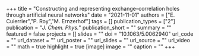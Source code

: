 +++
title = "Constructing and representing exchange–correlation holes through artificial neural networks"
date = "2021-11-01"
authors = ["E. Cuierrier","P. Roy","M. Ernzerhof"]
tags = []
publication_types = ["2"]
publication = "_J. Chem. Phys._"
publication_short = ""
summary = ""
featured = false
projects = []
slides = ""
doi = "10.1063/5.0062940"
url_code = ""
url_dataset = ""
url_poster = ""
url_slides = ""
url_source = ""
url_video = ""
math = true
highlight = true
[image]
image = ""
caption = ""
+++

